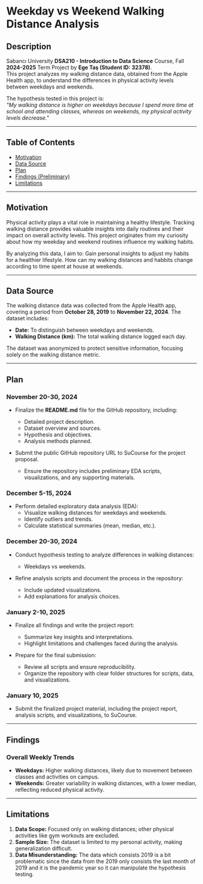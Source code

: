 # **Weekday vs Weekend Walking Distance Analysis**

## **Description**

Sabancı University **DSA210 - Introduction to Data Science** Course, Fall **2024-2025** Term Project by **Ege Taş (Student ID: 32378)**.  
This project analyzes my walking distance data, obtained from the Apple Health app, to understand the differences in physical activity levels between weekdays and weekends.

The hypothesis tested in this project is:  
*"My walking distance is higher on weekdays because I spend more time at school and attending classes, whereas on weekends, my physical activity levels decrease."*

---

## **Table of Contents**
- [Motivation](#motivation)  
- [Data Source](#data-source)  
- [Plan](#plan)  
- [Findings (Preliminary)](#findings-preliminary)  
- [Limitations](#limitations)

---

## **Motivation**

Physical activity plays a vital role in maintaining a healthy lifestyle. Tracking walking distance provides valuable insights into daily routines and their impact on overall activity levels. This project originates from my curiosity about how my weekday and weekend routines influence my walking habits. 

By analyzing this data, I aim to:
Gain personal insights to adjust my habits for a healthier lifestyle.
How can my walking distances and habbits change according to time spent at house at weekends.

---

## **Data Source**

The walking distance data was collected from the Apple Health app, covering a period from **October 28, 2019** to **November 22, 2024**. The dataset includes:
- **Date:** To distinguish between weekdays and weekends.  
- **Walking Distance (km):** The total walking distance logged each day.

The dataset was anonymized to protect sensitive information, focusing solely on the walking distance metric.

---

## **Plan**

### **November 20-30, 2024**
- Finalize the **README.md** file for the GitHub repository, including:
  - Detailed project description.
  - Dataset overview and sources.
  - Hypothesis and objectives.
  - Analysis methods planned.

- Submit the public GitHub repository URL to SuCourse for the project proposal.  
  - Ensure the repository includes preliminary EDA scripts, visualizations, and any supporting materials.

### **December 5-15, 2024**
- Perform detailed exploratory data analysis (EDA):
  - Visualize walking distances for weekdays and weekends.
  - Identify outliers and trends.
  - Calculate statistical summaries (mean, median, etc.).

### **December 20-30, 2024**
- Conduct hypothesis testing to analyze differences in walking distances:
  - Weekdays vs weekends.

- Refine analysis scripts and document the process in the repository:
  - Include updated visualizations.
  - Add explanations for analysis choices.

### **January 2-10, 2025**
- Finalize all findings and write the project report:
  - Summarize key insights and interpretations.
  - Highlight limitations and challenges faced during the analysis.

- Prepare for the final submission:
  - Review all scripts and ensure reproducibility.
  - Organize the repository with clear folder structures for scripts, data, and visualizations.

### **January 10, 2025**
- Submit the finalized project material, including the project report, analysis scripts, and visualizations, to SuCourse.

---

## **Findings**

### **Overall Weekly Trends**
- **Weekdays:** Higher walking distances, likely due to movement between classes and activities on campus.  
- **Weekends:** Greater variability in walking distances, with a lower median, reflecting reduced physical activity.  

---

## **Limitations**

1. **Data Scope:** Focused only on walking distances; other physical activities like gym workouts are excluded.  
2. **Sample Size:** The dataset is limited to my personal activity, making generalization difficult.
3. **Data Misunderstanding:** The data which consists 2019 is a bit problematic since the data from the 2019 only consists the last month of 2019 and it is the pandemic year so it can manipulate the hypothesis testing.
